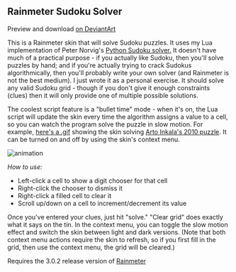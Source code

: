 ## Rainmeter Sudoku Solver ##
Preview and download [on DeviantArt](http://flyinghyrax.deviantart.com/art/Rainmeter-Sudoku-Solver-419344963)

This is a Rainmeter skin that will solve Sudoku puzzles.  It uses my Lua implementation of Peter Norvig's [Python Sudoku solver.](http://norvig.com/sudoku.html)  It doesn't have much of a practical purpose - if you actually like Sudoku, then you'll solve puzzles by hand; and if you're actually trying to crack Sudokus algorithmically, then you'll probably write your own solver (and Rainmeter is not the best medium).  I just wrote it as a personal exercise.  It should solve any valid Sudoku grid - though if you don't give it enough constraints (clues) then it will only provide one of multiple possible solutions.

The coolest script feature is a "bullet time" mode - when it's on, the Lua script will update the skin every time the algorithm assigns a value to a cell, so you can watch the program solve the puzzle in slow motion.  For example, [here's a .gif](http://i.imgur.com/cQxJ4r1.gif) showing the skin solving [Arto Inkala's 2010 puzzle](http://www.dailymail.co.uk/news/article-1304222/It-took-months-create-long-crack--worlds-hardest-Sudoku.html).  It can be turned on and off by using the skin's context menu.

![animation](http://i.imgur.com/cQxJ4r1.gif)

*How to use:*

- Left-click a cell to show a digit chooser for that cell
- Right-click the chooser to dismiss it
- Right-click a filled cell to clear it
- Scroll up/down on a cell to increment/decrement its value

Once you've entered your clues, just hit "solve."  "Clear grid" does exactly what it says on the tin.  In the context menu, you can toggle the slow motion effect and switch the skin between light and dark versions.  (Note that both context menu actions require the skin to refresh, so if you first fill in the grid, then use the context menu, the grid will be cleared.)

Requires the 3.0.2 release version of [Rainmeter](http://rainmeter.net/)
